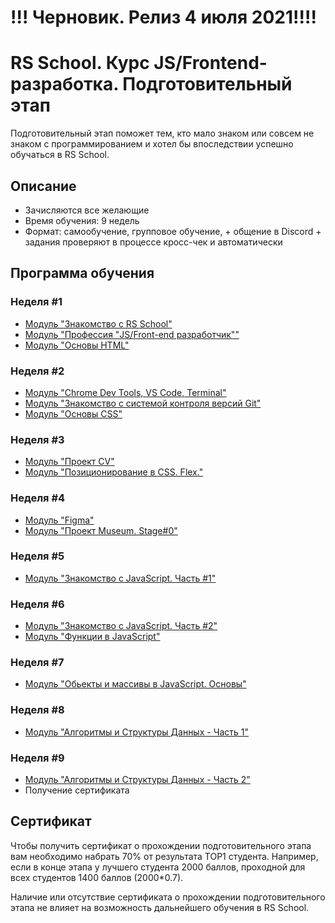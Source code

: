 # !!! Черновик. Релиз 4 июля 2021!!!!
# RS School. Курс JS/Frontend-разработка. Подготовительный этап
Подготовительный этап поможет тем, кто мало знаком или совсем не знаком с программированием и хотел бы впоследствии успешно обучаться в RS School.  
## Описание 
- Зачисляются все желающие
- Время обучения: 9 недель
- Формат: самообучение, групповое обучение, + общение в Discord + задания проверяют в процессе кросс-чек и автоматически

## Программа обучения
### Неделя #1
- [Модуль "Знакомство с RS School"](modules/rs-school-intro/)
- [Модуль "Профессия \"JS/Front-end разработчик\""](modules/js-fe-developer/)
- [Модуль "Основы HTML"](modules/html-basics/README.md)

### Неделя #2
- [Модуль "Chrome Dev Tools, VS Code, Terminal"](modules/basic-tools/)
- [Модуль "Знакомство с системой контроля версий Git"](modules/git/)
- [Модуль "Основы CSS"](modules/css-basics/)

### Неделя #3
- [Модуль "Проект CV"](modules/project-cv)
- [Модуль "Позиционирование в CSS. Flex."](modules/css-positioning/)

### Неделя #4
- [Модуль "Figma"](modules/figma)
- [Модуль "Проект Museum. Stage#0"](https://github.com/rolling-scopes-school/tasks/blob/master/tasks/museum/)

### Неделя #5
- [Модуль "Знакомство с JavaScript. Часть #1"](modules/js-basics-part-1/)

### Неделя #6
- [Модуль "Знакомство с JavaScript. Часть #2"](modules/js-basics-part-2/)
- [Модуль "Функции в JavaScript"](modules/js-functions/)

### Неделя #7
- [Модуль "Обьекты и массивы в JavaScript. Основы"](modules/objects-and-arrays/)

### Неделя #8
- [Модуль "Алгоритмы и Структуры Данных - Часть 1"](modules/data-structures-part-1/README.md)

### Неделя #9
- [Модуль "Алгоритмы и Структуры Данных - Часть 2"](modules/data-structures-part-2/README.md)
- Получение сертификата 

## Сертификат 
Чтобы получить сертификат о прохождении подготовительного этапа вам необходимо набрать 70% от результата TOP1 студента. Например, если в конце этапа у лучшего студента 2000 баллов, проходной для всех студентов 1400 баллов (2000*0.7).  

Наличие или отсутствие сертификата о прохождении подготовительного этапа не влияет на возможность дальнейшего обучения в RS School.
